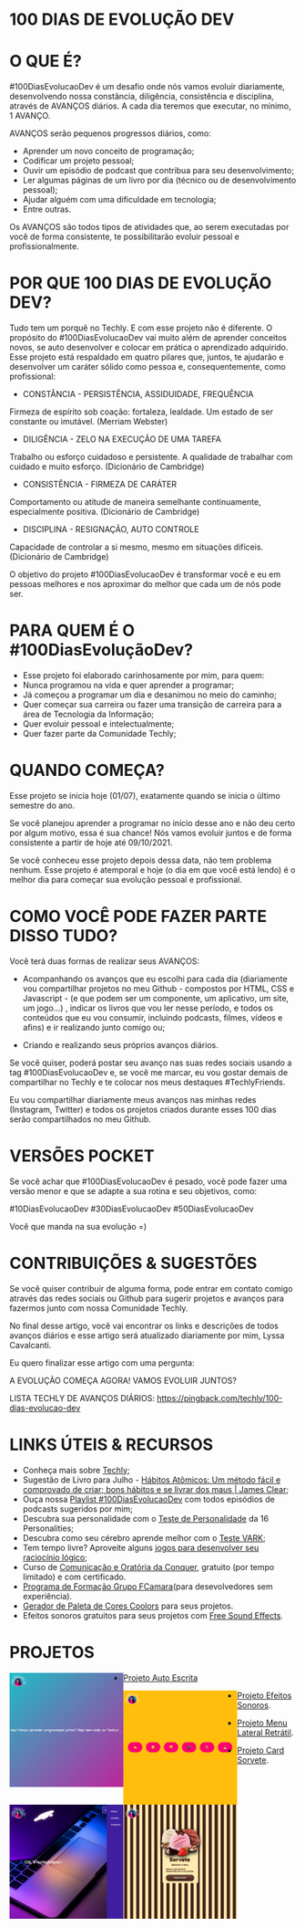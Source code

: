 # 100 DIAS DE EVOLUÇÃO DEV

# O QUE É?

#100DiasEvolucaoDev é um desafio onde nós vamos evoluir diariamente, desenvolvendo nossa constância, diligência, consistência e disciplina, através de AVANÇOS diários.
A cada dia teremos que executar, no mínimo, 1 AVANÇO.

AVANÇOS serão pequenos progressos diários, como:

* Aprender um novo conceito de programação;
* Codificar um projeto pessoal;
* Ouvir um episódio de podcast que contribua para seu desenvolvimento;
* Ler algumas páginas de um livro por dia (técnico ou de desenvolvimento pessoal);
* Ajudar alguém com uma dificuldade em tecnologia;
* Entre outras.

Os AVANÇOS são todos tipos de atividades que, ao serem executadas por você de forma consistente, te possibilitarão evoluir pessoal e profissionalmente.

# POR QUE 100 DIAS DE EVOLUÇÃO DEV?

Tudo tem um porquê no Techly. E com esse projeto não é diferente.
O propósito do #100DiasEvolucaoDev vai muito além de aprender conceitos novos, se auto desenvolver e colocar em prática o aprendizado adquirido.
Esse projeto está respaldado em quatro pilares que, juntos, te ajudarão e desenvolver um caráter sólido como pessoa e, consequentemente, como profissional:

* CONSTÂNCIA - PERSISTÊNCIA, ASSIDUIDADE, FREQUÊNCIA

Firmeza de espírito sob coação: fortaleza, lealdade. Um estado de ser constante ou imutável. (Merriam Webster)

* DILIGÊNCIA - ZELO NA EXECUÇÃO DE UMA TAREFA

Trabalho ou esforço cuidadoso e persistente. A qualidade de trabalhar com cuidado e muito esforço. (Dicionário de Cambridge)

* CONSISTÊNCIA - FIRMEZA DE CARÁTER

Comportamento ou atitude de maneira semelhante continuamente, especialmente positiva. (Dicionário de Cambridge)

* DISCIPLINA - RESIGNAÇÃO, AUTO CONTROLE

Capacidade de controlar a si mesmo, mesmo em situações difíceis.
(Dicionário de Cambridge)

O objetivo do projeto #100DiasEvolucaoDev é transformar você e eu em pessoas melhores e nos aproximar do melhor que cada um de nós pode ser.

# PARA QUEM É O #100DiasEvoluçãoDev?

* Esse projeto foi elaborado carinhosamente por mim, para quem:
* Nunca programou na vida e quer aprender a programar;
* Já começou a programar um dia e desanimou no meio do caminho;
* Quer começar sua carreira ou fazer uma transição de carreira para a área de Tecnologia da Informação;
* Quer evoluir pessoal e intelectualmente;
* Quer fazer parte da Comunidade Techly;

# QUANDO COMEÇA?

Esse projeto se inicia hoje (01/07), exatamente quando se inicia o último semestre do ano.

Se você planejou aprender a programar no início desse ano e não deu certo por algum motivo, essa é sua chance! Nós vamos evoluir juntos e de forma consistente a partir de hoje até 09/10/2021.

Se você conheceu esse projeto depois dessa data, não tem problema nenhum. Esse projeto é atemporal e hoje (o dia em que você está lendo) é o melhor dia para começar sua evolução pessoal e profissional.

# COMO VOCÊ PODE FAZER PARTE DISSO TUDO?

Você terá duas formas de realizar seus AVANÇOS:

* Acompanhando os avanços que eu escolhi para cada dia (diariamente vou compartilhar projetos no meu Github - compostos por HTML, CSS e Javascript - (e que podem ser um componente, um aplicativo, um site, um jogo...) , indicar os livros que vou ler nesse período, e todos os conteúdos que eu vou consumir, incluindo podcasts, filmes, vídeos e afins) e ir realizando junto comigo ou;

* Criando e realizando seus próprios avanços diários.

Se você quiser, poderá postar seu avanço nas suas redes sociais usando a tag #100DiasEvolucaoDev e, se você me marcar, eu vou gostar demais de compartilhar no Techly e te colocar nos meus destaques #TechlyFriends.

Eu vou compartilhar diariamente meus avanços nas minhas redes (Instagram, Twitter) e todos os projetos criados durante esses 100 dias serão compartilhados no meu Github.

# VERSÕES POCKET

Se você achar que #100DiasEvolucaoDev é pesado, você pode fazer uma versão menor e que se adapte a sua rotina e seu objetivos, como:

#10DiasEvolucaoDev
#30DiasEvolucaoDev
#50DiasEvolucaoDev

Você que manda na sua evolução =)

# CONTRIBUIÇÕES & SUGESTÕES

Se você quiser contribuir de alguma forma, pode entrar em contato comigo através das redes sociais ou Github para sugerir projetos e avanços para fazermos junto com nossa Comunidade Techly.

No final desse artigo, você vai encontrar os links e descrições de todos avanços diários e esse artigo será atualizado diariamente por mim, Lyssa Cavalcanti.

Eu quero finalizar esse artigo com uma pergunta:

A EVOLUÇÃO COMEÇA AGORA! VAMOS EVOLUIR JUNTOS?

LISTA TECHLY DE AVANÇOS DIÁRIOS: https://pingback.com/techly/100-dias-evolucao-dev

# LINKS ÚTEIS & RECURSOS

* Conheça mais sobre  [Techly](https://www.techly.com.br/);
* Sugestão de Livro para Julho - [Hábitos Atômicos: Um método fácil e comprovado de criar; bons hábitos e se livrar dos maus | James Clear](https://www.amazon.com.br/H%C3%A1bitos-At%C3%B4micos-M%C3%A9todo-Comprovado-Livrar/dp/8550807567/ref=sr_1_3?adgrpid=83858041809&dchild=1&gclid=CjwKCAjwz_WGBhA1EiwAUAxIcfw00qfOiwlZ6xBzRm75vuG85owCvDWg66x3LevZ2BdMWQGb53QP7xoCSy8QAvD_BwE&hvadid=425982568735&hvdev=c&hvlocphy=1001766&hvnetw=g&hvqmt=e&hvrand=10960819092691403510&hvtargid=kwd-728711807665&hydadcr=5626_11235141&keywords=habitos+atomicos&qid=1625179598&sr=8-3);
* Ouça nossa [Playlist #100DiasEvolucaoDev](https://open.spotify.com/playlist/7i27gmIt5IrviWbgxtatsR?si=4e06baee7f884fe3) com todos episódios de podcasts sugeridos por mim;
* Descubra sua personalidade com o [Teste de Personalidade](https://www.16personalities.com/br) da 16 Personalities;
* Descubra como seu cérebro aprende melhor com o [Teste VARK](https://vark-learn.com/);
* Tem tempo livre? Aproveite alguns [jogos para desenvolver seu raciocínio lógico](https://rachacuca.com.br/jogos/tags/raciocinio/);
* Curso de [Comunicação e Oratória da Conquer](https://upvir.al/ref/mh59764256), gratuito (por tempo limitado) e com certificado.
* [Programa de Formação Grupo FCamara](https://digital.fcamara.com.br/programadeformacao)(para desevolvedores sem experiência).
* [Gerador de Paleta de Cores Coolors](https://coolors.co/) para seus projetos.
* Efeitos sonoros gratuitos para seus projetos com [Free Sound Effects](https://www.freesoundeffects.com/free-sounds/applause-10033/).

# PROJETOS
<a href="https://github.com/lyssacavalcanti/100DiasEvolucaoDev/tree/main/projetos/auto-escrita-texto"><img align="left" height="200" src="imagens/auto-escrita-texto.png"/></a>

* [Projeto Auto Escrita](https://github.com/lyssacavalcanti/100DiasEvolucaoDev/tree/main/projetos/auto-escrita-texto)

<img align="left" height="200" src="imagens/efeitos-sonoros.png"/>

* [Projeto Efeitos Sonoros](https://github.com/lyssacavalcanti/100DiasEvolucaoDev/tree/main/projetos/efeitos-sonoros).
<img align="left" height="200" src="imagens/menu-lateral-retratil.png"/>

* [Projeto Menu Lateral Retrátil](https://github.com/lyssacavalcanti/100DiasEvolucaoDev/tree/main/projetos/menu-lateral-retr%C3%A1til).

<img align="left" height="200" src="imagens/card-sorvete.png"/>

* [Projeto Card Sorvete](https://github.com/lyssacavalcanti/100DiasEvolucaoDev/tree/main/projetos/menu-sorvete).
